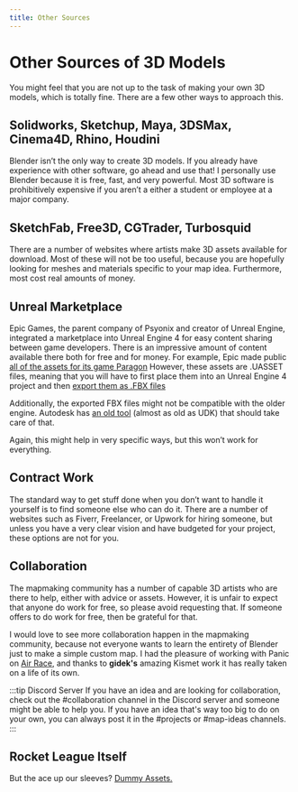 ```yaml
---
title: Other Sources
---
```

# Other Sources of 3D Models

You might feel that you are not up to the task of making your own 3D models, which is totally fine. There are a few other ways to approach this.

## Solidworks, Sketchup, Maya, 3DSMax, Cinema4D, Rhino, Houdini

Blender isn’t the only way to create 3D models. If you already have experience with other software, go ahead and use that! I personally use Blender because it is free, fast, and very powerful. Most 3D software is prohibitively expensive if you aren’t a either a student or employee at a major company.

## SketchFab, Free3D, CGTrader, Turbosquid

There are a number of websites where artists make 3D assets available for download. Most of these will not be too useful, because you are hopefully looking for meshes and materials specific to your map idea. Furthermore, most cost real amounts of money.

## Unreal Marketplace

Epic Games, the parent company of Psyonix and creator of Unreal Engine, integrated a marketplace into Unreal Engine 4 for easy content sharing between game developers. There is an impressive amount of content available there both for free and for money. For example, Epic made public [all of the assets for its game Paragon](https://www.unrealengine.com/en-US/paragon)
However, these assets are .UASSET files, meaning that you will have to first place them into an Unreal Engine 4 project and then [export them as .FBX files](https://www.youtube.com/watch?v=k5B7UOAT51E)

Additionally, the exported FBX files might not be compatible with the older engine. Autodesk has [an old tool](https://www.autodesk.com/developer-network/platform-technologies/fbx-converter-archives) (almost as old as UDK) that should take care of that.

Again, this might help in very specific ways, but this won’t work for everything.

## Contract Work

The standard way to get stuff done when you don’t want to handle it yourself is to find someone else who can do it. There are a number of websites such as Fiverr, Freelancer, or Upwork for hiring someone, but unless you have a very clear vision and have budgeted for your project, these options are not for you.

## Collaboration

The mapmaking community has a number of capable 3D artists who are there to help, either with advice or assets. However, it is unfair to expect that anyone do work for free, so please avoid requesting that. If someone offers to do work for free, then be grateful for that.

I would love to see more collaboration happen in the mapmaking community, because not everyone wants to learn the entirety of Blender just to make a simple custom map. I had the pleasure of working with Panic on [Air Race](https://steamcommunity.com/sharedfiles/filedetails/?id=2204381361), and thanks to **gidek's** amazing Kismet work it has really taken on a life of its own.

:::tip Discord Server
If you have an idea and are looking for collaboration, check out the #collaboration channel in the Discord server and someone might be able to help you. If you have an idea that's way too big to do on your own, you can always post it in the #projects or #map-ideas channels.
:::

## Rocket League Itself

But the ace up our sleeves? [Dummy Assets.](../guide/udk/14_dummy_assets.md)
